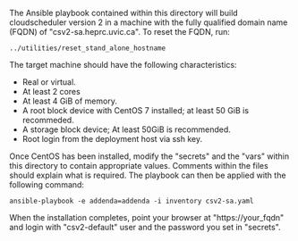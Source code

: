 The Ansible playbook contained within this directory will build cloudscheduler version 2
in a machine with the fully qualified domain name (FQDN) of "csv2-sa.heprc.uvic.ca". To
reset the FQDN, run:

    ../utilities/reset_stand_alone_hostname
    
The target machine should have the following characteristics:

   - Real or virtual.
   - At least 2 cores
   - At least 4 GiB of memory.
   - A root block device with CentOS 7 installed; at least 50 GiB is recommeded.
   - A storage block device; At least 50GiB is recommended.
   - Root login from the deployment host via ssh key.

Once CentOS has been installed, modify the "secrets" and the "vars" within
this directory to contain appropriate values. Comments within the files should explain what
is required. The playbook can then be applied with the following command:

    ansible-playbook -e addenda=addenda -i inventory csv2-sa.yaml

When the installation completes, point your browser at "https://your_fqdn" and login with
"csv2-default" user and the password you set in "secrets".

